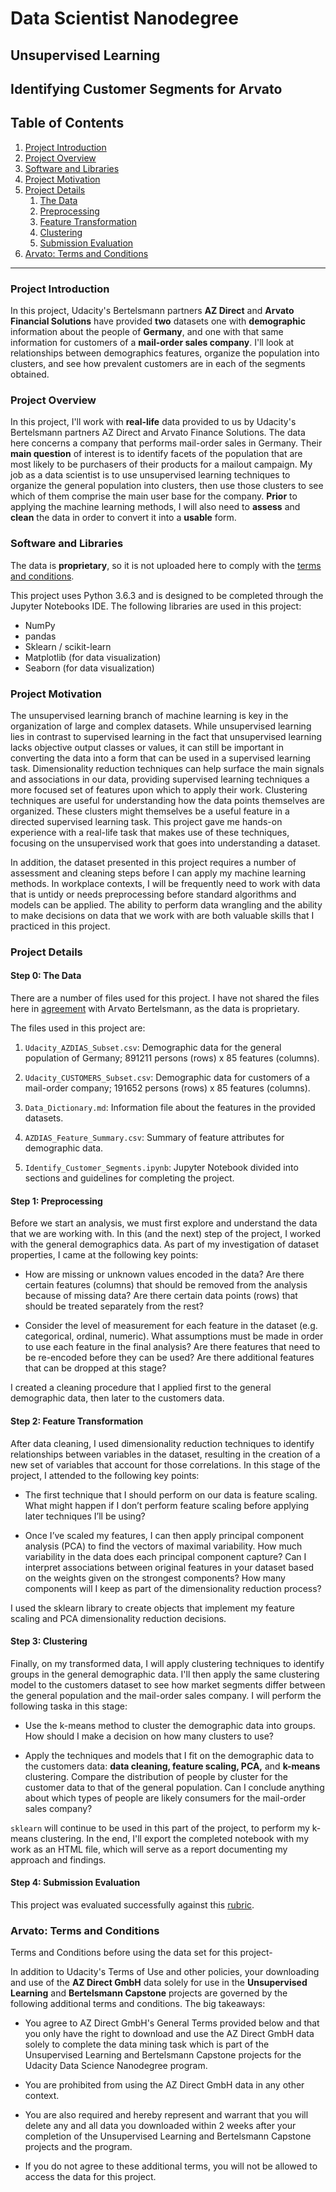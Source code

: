 # Data Scientist Nanodegree

## Unsupervised Learning

## Identifying Customer Segments for Arvato

## Table of Contents

1. [Project Introduction](#intro)
2. [Project Overview](#overview)
3. [Software and Libraries](#sw)
4. [Project Motivation](#motive)
5. [Project Details](#details)
    1. [The Data](#data)
    2. [Preprocessing](#prep)
    3. [Feature Transformation](#transform)
    4. [Clustering](#cluster)
    5. [Submission Evaluation](#submit)
6. [Arvato: Terms and Conditions](#tnc)

***

<a id='intro'></a>

### Project Introduction

In this project, Udacity's Bertelsmann partners **AZ Direct** and **Arvato Financial Solutions** have provided **two** datasets one with **demographic** information about the people of **Germany**, and one with that same information for customers of a **mail-order sales company**. I'll look at relationships between demographics features, organize the population into clusters, and see how prevalent customers are in each of the segments obtained.

<a id='overview'></a>

### Project Overview

In this project, I'll work with **real-life** data provided to us by Udacity's Bertelsmann partners AZ Direct and Arvato Finance Solutions. The data here concerns a company that performs mail-order sales in Germany. Their **main question** of interest is to identify facets of the population that are most likely to be purchasers of their products for a mailout campaign. My job as a data scientist is to use unsupervised learning techniques to organize the general population into clusters, then use those clusters to see which of them comprise the main user base for the company. **Prior** to applying the machine learning methods, I will also need to **assess** and **clean** the data in order to convert it into a **usable** form.

<a id='sw'></a>

### Software and Libraries

The data is **proprietary**, so it is not uploaded here to comply with the [terms and conditions](https://github.com/sanjeevai/customer_segments_arvato/blob/master/terms_and_conditions/terms.md).

This project uses Python 3.6.3 and is designed to be completed through the Jupyter Notebooks IDE. The following libraries are used in this project:

- NumPy
- pandas
- Sklearn / scikit-learn
- Matplotlib (for data visualization)
- Seaborn (for data visualization)

<a id='motive'></a>

### Project Motivation

The unsupervised learning branch of machine learning is key in the organization of large and complex datasets. While unsupervised learning lies in contrast to supervised learning in the fact that unsupervised learning lacks objective output classes or values, it can still be important in converting the data into a form that can be used in a supervised learning task. Dimensionality reduction techniques can help surface the main signals and associations in our data, providing supervised learning techniques a more focused set of features upon which to apply their work. Clustering techniques are useful for understanding how the data points themselves are organized. These clusters might themselves be a useful feature in a directed supervised learning task. This project gave me hands-on experience with a real-life task that makes use of these techniques, focusing on the unsupervised work that goes into understanding a dataset.

In addition, the dataset presented in this project requires a number of assessment and cleaning steps before I can apply my machine learning methods. In workplace contexts, I will be frequently need to work with data that is untidy or needs preprocessing before standard algorithms and models can be applied. The ability to perform data wrangling and the ability to make decisions on data that we work with are both valuable skills that I practiced in this project.

<a id='details'></a>

### Project Details

<a id='data'></a>

#### Step 0: The Data

There are a number of files used for this project. I have not shared the files here in [agreement](https://github.com/sanjeevai/customer_segments_arvato/blob/master/terms_and_conditions/terms.md) with Arvato Bertelsmann, as the data is proprietary.

The files used in this project are:

1. `Udacity_AZDIAS_Subset.csv`: Demographic data for the general population of Germany; 891211 persons (rows) x 85 features (columns).

2. `Udacity_CUSTOMERS_Subset.csv`: Demographic data for customers of a mail-order company; 191652 persons (rows) x 85 features (columns).

3. `Data_Dictionary.md`: Information file about the features in the provided datasets.

4. `AZDIAS_Feature_Summary.csv`: Summary of feature attributes for demographic data.

5. `Identify_Customer_Segments.ipynb`: Jupyter Notebook divided into sections and guidelines for completing the project.

<a id='prep'></a>

#### Step 1: Preprocessing

Before we start an analysis, we must first explore and understand the data that we are working with. In this (and the next) step of the project, I worked with the general demographics data. As part of my investigation of dataset properties, I came at the following key points:

- How are missing or unknown values encoded in the data? Are there certain features (columns) that should be removed from the analysis because of missing data? Are there certain data points (rows) that should be treated separately from the rest?

- Consider the level of measurement for each feature in the dataset (e.g. categorical, ordinal, numeric). What assumptions must be made in order to use each feature in the final analysis? Are there features that need to be re-encoded before they can be used? Are there additional features that can be dropped at this stage?

I created a cleaning procedure that I applied first to the general demographic data, then later to the customers data.

<a id='transform'></a>

#### Step 2: Feature Transformation

After data cleaning, I used dimensionality reduction techniques to identify relationships between variables in the dataset, resulting in the creation of a new set of variables that account for those correlations. In this stage of the project, I attended to the following key points:

- The first technique that I should perform on our data is feature scaling. What might happen if I don’t perform feature scaling before applying later techniques I’ll be using?

- Once I’ve scaled my features, I can then apply principal component analysis (PCA) to find the vectors of maximal variability. How much variability in the data does each principal component capture? Can I interpret associations between original features in your dataset based on the weights given on the strongest components? How many components will I keep as part of the dimensionality reduction process?

I used the sklearn library to create objects that implement my feature scaling and PCA dimensionality reduction decisions.

<a id='cluster'></a>

#### Step 3: Clustering

Finally, on my transformed data, I will apply clustering techniques to identify groups in the general demographic data. I'll then apply the same clustering model to the customers dataset to see how market segments differ between the general population and the mail-order sales company. I will perform the following taska in this stage:

- Use the k-means method to cluster the demographic data into groups. How should I make a decision on how many clusters to use?

- Apply the techniques and models that I fit on the demographic data to the customers data: **data cleaning, feature scaling, PCA,** and **k-means** clustering. Compare the distribution of people by cluster for the customer data to that of the general population. Can I conclude anything about which types of people are likely consumers for the mail-order sales company?

`sklearn` will continue to be used in this part of the project, to perform my k-means clustering. In the end, I'll export the completed notebook with my work as an HTML file, which will serve as a report documenting my approach and findings.

<a id='submit'></a>

#### Step 4: Submission Evaluation

This project was evaluated successfully against this [rubric](https://github.com/sanjeevai/customer_segments_arvato/blob/master/Project_Rubric.pdf).

<a id='tnc'></a>

### Arvato: Terms and Conditions

Terms and Conditions before using the data set for this project-

In addition to Udacity's Terms of Use and other policies, your downloading and use of the **AZ Direct GmbH** data solely for use in the **Unsupervised Learning** and **Bertelsmann Capstone** projects are governed by the following additional terms and conditions. The big takeaways:

- You agree to AZ Direct GmbH's General Terms provided below and that you only have the right to download and use the AZ Direct GmbH data solely to complete the data mining task which is part of the Unsupervised Learning and Bertelsmann Capstone projects for the Udacity Data Science Nanodegree program.

- You are prohibited from using the AZ Direct GmbH data in any other context.

- You are also required and hereby represent and warrant that you will delete any and all data you downloaded within 2 weeks after your completion of the Unsupervised Learning and Bertelsmann Capstone projects and the program.
- If you do not agree to these additional terms, you will not be allowed to access the data for this project.